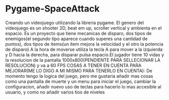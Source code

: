 # Pygame-SpaceAttack
Creando un videojuego utilizando la libreria pygame.
El genero del videojuego es un shooter 2D, beat em up, scroller vertical y ambienta en el espacio.
Es un proyecto que tiene mecanicas de disparo, dos tipos de enemigos(el segundo tipo aparece cuando superes una cantidad de puntos), dos tipos de items(un item mejora la velocidad y el otro la potencia de disparo)
A la hora de moverse utiliza la tecla A para mover a la izquierda y D hacia la derecha, para disparar pulsa espacio.El jugador tiene 10 vidas y la resolucion de la pantalla 1000x800(PENDIENTE PARA SELLECIONAR LA RESOLUCION) y va a 60 FPS
COSAS A TENER EN CUENTA PARA MEJORAR(ME LO DIGO A MI MISMO PARA TENERLO EN CUENTA):
De momento tengo la logica del juego, pero me gustaria añadir mas cosas como una pantalla de muerte y un menu para iniciar el juego, cambiar la configuracion, añadir nuevo uso de teclas para hacerlo lo mas accesible al usuario, y como no añadir varios tios de niveles
